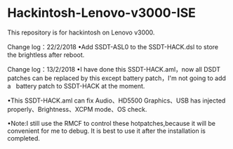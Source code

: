 # Hackintosh-Lenovo-v3000-ISE
    
This repository is for hackintosh on Lenovo v3000.

Change log：22/2/2018
•Add SSDT-ASL0 to the SSDT-HACK.dsl to store the brightless after reboot.


Change log：13/2/2018
•I have done this SSDT-HACK.aml，now all DSDT patches can be replaced by this except battery patch，I'm not going to add a    battery patch to SSDT-HACK at the moment.

•This SSDT-HACK.aml can fix Audio、HD5500 Graphics、USB has injected properly、Brightness、XCPM mode、OS check.

•Note:I still use the RMCF to control these hotpatches,because it will be convenient for me to debug. 
It is best to use it after the installation is completed.
